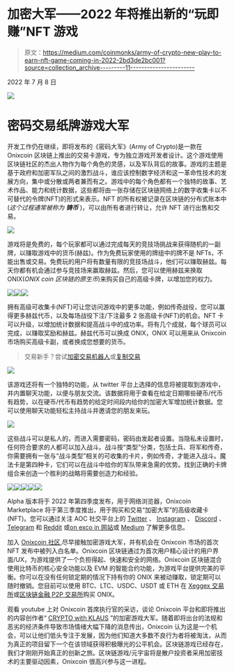 # 加密大军——2022 年将推出新的“玩即赚”NFT 游戏

> 原文：<https://medium.com/coinmonks/army-of-crypto-new-play-to-earn-nft-game-coming-in-2022-2bd3de2bc001?source=collection_archive---------11----------------------->

2022 年 7 月 8 日

![](img/87790b29e83615f706417d5ff1364388.png)

# 密码交易纸牌游戏大军

开发工作仍在继续，即将发布的《密码大军》(Army of Crypto)是一款在 Onixcoin 区块链上推出的交易卡游戏，专为独立游戏开发者设计。这个游戏使用区块链社区的杰出人物作为每个角色的灵感，以及军队背后的故事。游戏的主题是基于政府和加密军队之间的激烈战斗，谁应该控制数字经济和这一革命性技术的发展方向，集中或分散或两者兼而有之。游戏中的每个角色都有一个独特的故事、艺术作品、能力和统计数据，这些都将由一张存储在区块链网络上的数字收集卡以不可替代的令牌(NFT)的形式来表示。NFT 的所有权被记录在区块链的分布式账本中(*这个过程通常被称为* ***铸币*** )，可以由所有者进行转让，允许 NFT 进行出售和交易。

![](img/6c37eb149e24893427baa04bb81589ac.png)

游戏将是免费的，每个玩家都可以通过完成每天的竞技场挑战来获得随机的一副牌，以赚取游戏中的货币(赫兹)。作为免费玩家使用的牌组中的牌不是 NFTs，不能出售或交易。免费玩的用户将有数量有限的竞技场战斗，他们可以赚取赫兹。每天你都有机会通过参与竞技场来赢取赫兹。然后，您可以使用赫兹来换取 ONIX(*ONIX coin 区块链的原生币*)来购买自己的高级卡牌，以增加您的权力。

![](img/7a3236a3b922170c72970b414923a201.png)![](img/62f33470a68d01540cae0428d3ccca98.png)![](img/678666abe4148b05145a2f0067d16a3a.png)

拥有高级可收集卡(NFT)可让您访问游戏中的更多功能，例如传奇战役，您可以赢得更多赫兹代币，以及每场战役下注/下注最多 2 张高级卡(NFT)的机会。NFT 卡可以升级，以增加统计数据和提高战斗中的成功率。将有几个成就，每个球员可以完成，以赚取奖励和赫兹。赫兹代币可以换成 ONIX，ONIX 可以用来从 Onixcoin 市场购买高级卡副，或者换成您想要的货币。

> 交易新手？尝试[加密交易机器人](/coinmonks/crypto-trading-bot-c2ffce8acb2a)或[复制交易](/coinmonks/top-10-crypto-copy-trading-platforms-for-beginners-d0c37c7d698c)

![](img/8dcf12a79ef1c803c26581d036828938.png)

该游戏还将有一个独特的功能，从 twitter 平台上选择的信息将被提取到游戏中，并内置聊天功能，以便与朋友交流。该数据将用于查看在给定日期哪些硬币/代币有趋势，以在硬币/代币有趋势的给定时间段内给你的加密大军增加统计数据。您可以使用聊天功能轻松主持战斗并邀请您的朋友来玩。

![](img/9632d60bfde380411e4c33c6b97843f8.png)

这些战斗可以是私人的，而进入需要密码，密码由发起者设置。当隐私未设置时，任何符合要求的人都可以加入战斗。战斗按“类型”分类，包括士兵、将军和传奇，你需要拥有一张与“战斗类型”相关的可收集的卡片，例如传奇，才能进入战斗。魔法卡是第四种卡，它们可以在战斗中给你的军队带来急需的优势。找到正确的卡牌组合来创造一个胜利的战略将需要创造力和经验。

![](img/657edea21fdbae6807e15176c4b122d6.png)![](img/b6f138867dceaa6a16fcff319f234d22.png)![](img/2e49fd8edbebb971a932d887c3491bea.png)![](img/33cb09ec8509745913939551acd3565c.png)![](img/82aa1f5f7ce0cf2a043e1854fd2bded8.png)

Alpha 版本将于 2022 年第四季度发布，用于网络浏览器，Onixcoin Marketplace 将于第三季度推出，用于购买和交易“加密大军”的高级收藏卡(NFT)。您可以通过关注 AOC 社交平台上的 [Twitter](https://twitter.com/thearmyofcrypto?s=20&t=hraKwD5cAH7ANydw72gDIA) 、 [Instagram](https://www.instagram.com/armyofcrypto/) 、 [Discord](https://discord.gg/22RrdfK9Bb) 、 [Telegram](https://t.me/armyofcrypto) 和 [Reddit](https://www.reddit.com/user/Onixcoin_Blockchain) 或[on exco in 网站](https://onixcoin.io/)或 [Medium](/@onixcoin_blockchain) 了解更多信息。

加入 [Onixcoin 社区](https://t.me/onixcoin_io),尽早接触加密游戏大军，并有机会在 Onixcoin 市场的首次 NFT 发布中被列入白名单。Onixcoin 区块链通过为首次用户精心设计的用户界面/UX，为游戏提供了一个负担得起、快速和安全的网络。Onixcoin 区块链混合使用比特币的核心安全功能以及 EVM 的智能合约功能，为游戏平台提供完美的平衡。你可以在没有任何锁定期的情况下持有你的 ONIX 来被动赚取，锁定期可以随时撤销。您目前可以使用 BTC、LTC、USDC、USDT 或 ETH 在 [Xeggex 交易所](https://xeggex.com/markets)或[区块链金融 P2P 交易所](https://blockchainfinancial.com/exchange?offset=&all=&type=&minor=ONIX&market=&pclass=)购买 ONIX。

观看 youtube 上对 Onixcoin 首席执行官的采访，谈论 Onixcoin 平台和即将推出的内容创作者“ [CRYPTO with KLAUS](https://www.youtube.com/c/FamilyHobbiesandCards) ”的加密游戏大军。随着即将出台的法规和恶劣的经济条件导致市场情绪大幅下降的消息传出，Onixcoin 认为这是一个机会，可以让他们低头专注于发展，因为他们知道大多数不良行为者将被淘汰，从而为真正的项目留下一个在该领域获得积极曝光的公平机会。区块链游戏已经存在，我们才刚刚开始真正的创新之旅。区块链游戏/元宇宙将是散户投资者采用加密技术的主要驱动因素，Onixcoin 很高兴参与这一进程。